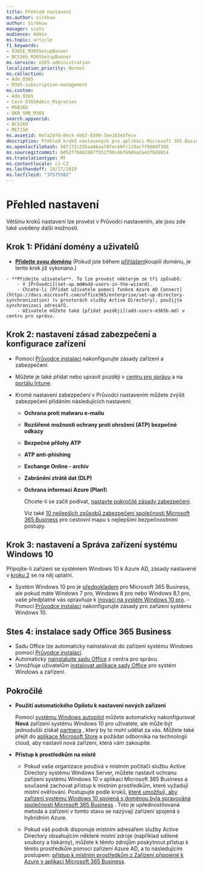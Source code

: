 ```yaml
---
title: Přehled nastavení
ms.author: sirkkuw
author: Sirkkuw
manager: scotv
audience: Admin
ms.topic: article
f1_keywords:
- O365E_M365SetupBanner
- BCS365_M365SetupBanner
ms.service: o365-administration
localization_priority: Normal
ms.collection:
- Adm_O365
- M365-subscription-management
ms.custom:
- Adm_O365
- Core_O365Admin_Migration
- MSB365
- OKR_SMB_M365
search.appverid:
- BCS160
- MET150
ms.assetid: 6e7a2dfd-8ec4-4eb7-8390-3ee103e5fece
description: Přehled kroků nastavených pro aplikaci Microsoft 365 Business.
ms.openlocfilehash: 50f172c235aa06aa78fec60fc119ac7f568df308
ms.sourcegitcommit: bd52f7b662887f552f90c46f69d6a2a42fb66914
ms.translationtype: MT
ms.contentlocale: cs-CZ
ms.lasthandoff: 10/17/2019
ms.locfileid: "37575582"
---
```

# <a name="overview-of-setup"></a>Přehled nastavení

Většinu kroků nastavení lze provést v Průvodci nastavením, ale jsou zde také uvedeny další možnosti.


## <a name="step-1-add-your-domain-and-users"></a>Krok 1: Přidání domény a uživatelů

   - **[Přidejte svou doménu](set-up.md#add-your-domain-to-personalize-sign-in)** (Pokud jste během [přihlášení](sign-up.md)koupili doménu, je tento krok již vykonáno.)

    - **Přidejte uživatele**. To lze provést některým ze tří způsobů:
        - V [Průvodci](set-up.md#add-users-in-the-wizard).
        - Chcete-li [Přidat uživatele pomocí funkce Azure AD Connect](https://docs.microsoft.com/office365/enterprise/set-up-directory-synchronization) (v prostorách služby Active Directory), použijte synchronizaci adresářů.
        - Uživatele můžete také [přidat později](add-users-m365b.md) v centru pro správu.
## <a name="step-2-set-up-security-policies-and-configure-devices"></a>Krok 2: nastavení zásad zabezpečení a konfigurace zařízení 

  - Pomocí [Průvodce instalací](set-up.md#protect-data-and-devices) nakonfigurujte zásady zařízení a zabezpečení. 
  - Můžete je také přidat nebo upravit později v [centru pro správu](view-policies-and-devices.md) a na [portálu Intune](https://docs.microsoft.com/intune/tutorial-walkthrough-intune-portal).
  - Kromě nastavení zabezpečení v Průvodci nastavením můžete zvýšit zabezpečení přidáním následujících nastavení:

      - **Ochrana proti malwaru e-mailu**
      - **Rozšířené možnosti ochrany proti ohrožení (ATP) bezpečné odkazy**
      - **Bezpečné přílohy ATP**
      - **ATP anti-phishing**
      - **Exchange Online - archiv**
      - **Zabránění ztrátě dat (DLP)**
      - **Ochrana informací Azure (Plan1**)

          Chcete-li se začít podívat, [nastavte pokročilé zásady zabezpečení](set-up-advanced-security.md).

        Viz také [10 nejlepších způsobů zabezpečení společnosti Microsoft 365 Business](https://docs.microsoft.com/office365/admin/security-and-compliance/secure-your-business-data) pro cestovní mapu s nejlepšími bezpečnostními postupy.

## <a name="step-3-set-up-and-manage-windows-10-devices"></a>Krok 3: nastavení a Správa zařízení systému Windows 10

   Připojíte-li zařízení se systémem Windows 10 k Azure AD, zásady nastavené v [kroku 2](#step-2-set-up-security-policies-and-configure-devices) se na něj uplatní.

   - Systém Windows 10 pro je [předpokladem](pre-requisites-for-data-protection.md) pro Microsoft 365 Business, ale pokud máte Windows 7 pro, Windows 8 pro nebo Windows 8,1 pro, vaše předplatné vás opravňuje k [inovaci na systém Windows 10 pro](https://docs.microsoft.com/microsoft-365/business/upgrade-to-windows-pro-creators-update).
    - Pomocí [Průvodce instalací](set-up.md#protect-data-and-devices) nakonfigurujte zásady pro zařízení systému Windows 10.

## <a name="stes-4-install-office-365-business"></a>Stes 4: instalace sady Office 365 Business
- Sadu Office lze automaticky nainstalovat do zařízení systému Windows pomocí [Průvodce instalací](set-up.md#deploy-office-365-client-apps).
- Automaticky [nainstalujte sadu Office](auto-install-or-uninstall-office.md) z centra pro správu.
- Umožňuje uživatelům [instalovat aplikace sady Office](https://docs.microsoft.com/office365/admin/setup/install-applications) pro systém Windows a zařízení.
     
## <a name="advanced"></a>Pokročilé
- **Použití automatického Opilotu k nastavení nových zařízení**
            
     Pomocí [systému Windows autopilot](add-autopilot-devices-and-profile.md) můžete automaticky nakonfigurovat **Nová** zařízení systému Windows 10 pro uživatele, ale může být jednodušší získat [partnera](https://www.microsoft.com/solution-providers/search) , který by to mohl udělat za vás. Můžete také přejít do [aplikace Microsoft Store](https://go.microsoft.com/fwlink/?linkid=874598) a požádat odborníka na technologii cloud, aby nastavil nová zařízení, která vám zakoupíte.

- **Přístup k prostředkům na místě**

     - Pokud vaše organizace používá v místním počítači službu Active Directory systému Windows Server, můžete nastavit ochranu zařízení systému Windows 10 v aplikaci Microsoft 365 Business a současně zachovat přístup k místním prostředkům, které vyžadují místní ověřování. Postupujte podle kroků, [které umožňují, aby zařízení systému Windows 10 spojená s doménou byla spravována společností Microsoft 365 Business](manage-windows-devices.md) . Toto je upřednostňovaná metoda a zařízení v tomto stavu se nazývají zařízení spojená s hybridním Azure.

    - Pokud váš podnik disponuje místním adresářem služby Active Directory obsahujícím některé místní zdroje (například sdílené soubory a tiskárny), můžete k těmto zdrojům poskytnout přístup k těmto prostředkům pomocí zařízení Azure AD, a to následujícím postupem: [přístup k místním prostředkům z Zařízení připojené k Azure v aplikaci Microsoft 365 Business](access-resources.md).

  